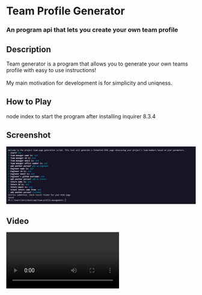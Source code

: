 # Team Profile Generator
### An program api that lets you create your own team profile

## Description
Team generator is a program that allows you to generate your own teams profile with easy to use instructions!
<br>
<br>My main motivation for development is for simplicity and uniqness. 


## How to Play
node index to start the program after installing inquirer 8.3.4



## Screenshot
![Screenshot of website](./media/imagasde.png)

## Video
![video tutorial](./media/2022-12-10%2012-11-41.mp4)

